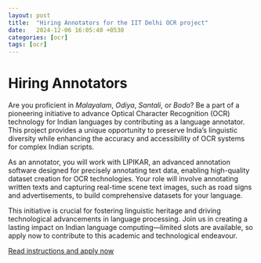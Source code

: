```yaml
---
layout: post
title:  "Hiring Annotators for the IIT Delhi OCR project"
date:   2024-12-06 16:05:40 +0530
categories: [ocr]
tags: [ocr]
---
```


# Hiring Annotators

Are you proficient in *Malayalam*, *Odiya*, *Santali*, or *Bodo*? Be a part of a pioneering initiative to advance Optical Character Recognition (OCR) technology for Indian languages by contributing as a language annotator. This project provides a unique opportunity to preserve India’s linguistic diversity while enhancing the accuracy and accessibility of OCR systems for complex Indian scripts.

As an annotator, you will work with LIPIKAR, an advanced annotation software designed for precisely annotating text data, enabling high-quality dataset creation for OCR technologies. Your role will involve annotating written texts and capturing real-time scene text images, such as road signs and advertisements, to build comprehensive datasets for your language.

This initiative is crucial for fostering linguistic heritage and driving technological advancements in language processing. Join us in creating a lasting impact on Indian language computing—limited slots are available, so apply now to contribute to this academic and technological endeavour. 

[Read instructions and apply now](https://docs.google.com/forms/d/e/1FAIpQLSeTIGBLSzkhrOL0W00VQ-FdMzfYHoUSXeZtIRixPreGQkEmzg/viewform) 





